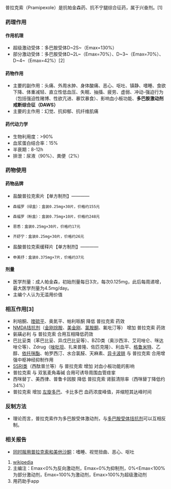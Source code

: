 ﻿普拉克索（Pramipexole）是抗帕金森药、抗不宁腿综合征药，属于兴奋剂。[1]
### 药理作用
#### 作用机理
- 超级激动受体：多巴胺受体D~2S~（Emax=130%）
- 部分激动受体：多巴胺受体D~2L~（Emax=70%）、D~3~（Emax=70%）、D~4~（Emax=42%）[2]
#### 药物作用
- 主要的副作用：头痛、外周水肿、身体酸痛、恶心、呕吐、镇静、嗜睡、食欲下降、体重减轻、直立性低血压、失眠、抽搐、疲劳、虚弱、冲动-强迫行为（包括强迫性赌博、性欲亢进、暴饮暴食）、影响血小板功能、**多巴胺激动剂戒断综合征（DAWS）**
- 主要的主作用：幻觉、抗抑郁、抗纤维肌痛
#### 药代动力学
- 生物利用度：>90%
- 血浆蛋白结合率：15%
- 半衰期：8-12h
- 排泄：尿液（90%）、粪便（2%）
### 药物使用
#### 药物品牌
- 盐酸普拉克索片【单方制剂】————
-     森福罗（绿盒）：盒装0.25mg×30片，价格约155元
-     森福罗（粉盒）：盒装0.75mg×10片，价格约248元
-     恩悉：盒装0.25mg×30片，价格约17元
-     齐舒宁：盒装0.25mg×30片，价格约26元
- 盐酸普拉克索缓释片【单方制剂】————
-     申美抒：盒装0.375mg×7片，价格约37元
#### 剂量
- 医学剂量：成人帕金森，初始剂量每日3次，每次0.125mg，此后每周递增，最大医学剂量为4.5mg/day。
- 主编个人认为无滥用价值
### 相互作用[3]
- 利培酮、[喹硫平](https://overspeed.wiki/QTP/)、奥氮平、帕利哌酮 降低 普拉克索 药效
- [NMDA拮抗剂](https://overspeed.wiki/tags/NMDA%E6%8B%AE%E6%8A%97%E5%89%82/)（[金刚烷胺](https://overspeed.wiki/ATD/)、[美金刚](https://overspeed.wiki/MMT/)、[氯胺酮](https://overspeed.wiki/NMDA%E6%8A%97%E6%8A%91%E9%83%81/)、氟吡汀等） 增加 普拉克索 药效
- 氨磺必利 与 普拉克索 合用互相降低药效
- 巴比妥类（苯巴比妥、异戊巴比妥等）、BZD类（奥沙西泮、艾司唑仑、咪达唑仑等）、Zdrug（[唑吡坦](https://overspeed.wiki/%E6%80%9D%E8%AF%BA%E6%80%9D/)、扎来普隆、佐匹克隆）、利血平、[格鲁米特](https://overspeed.wiki/DXM/#CYP2D6%E8%AF%B1%E5%AF%BC%E5%89%82)、乙醇、[依托咪酯](https://overspeed.wiki/ETO/)、帕罗西汀、水合氯醛、天麻素、[异卡波肼](https://overspeed.wiki/DXM/#%E5%8D%95%E8%83%BA%E6%B0%A7%E5%8C%96%E9%85%B6%E6%8A%91%E5%88%B6%E5%89%82%EF%BC%88MAOI%EF%BC%89%E3%80%90%E4%B8%A5%E7%A6%81%E3%80%91) 与 普拉克索 合用增强中枢神经抑制作用
- [SSRI类](https://overspeed.wiki/DXM/#%E8%A1%80%E6%B8%85%E7%B4%A0%E5%86%8D%E6%91%84%E5%8F%96%E6%8A%91%E5%88%B6%E5%89%82%EF%BC%88SRI%EF%BC%89%E3%80%90%E9%AB%98%E5%8D%B1%E3%80%91)（西酞普兰等）与 普拉克索 增加 对血小板功能的影响
- 普拉克索 与 双氢麦角毒碱 合用可诱导周围血管痉挛
- 西咪替丁、美西律、普鲁卡因胺 降低 普拉克索 肾脏清除率（西咪替丁降低约34%）
- 普拉克索 增加 [左旋多巴](https://overspeed.wiki/%E5%A4%9A%E5%B7%B4%E4%B8%9D%E8%82%BC/)、卡比多巴 血药浓度峰值，并缩短其达峰时间
### 反制方法
- 理论而言，普拉克索作为多巴胺受体激动剂，与[多巴胺受体拮抗剂](https://overspeed.wiki/tags/%E5%A4%9A%E5%B7%B4%E8%83%BA%E5%8F%97%E4%BD%93%E6%8B%AE%E6%8A%97%E5%89%82/)可以互相反制。
### 相关报告
- [同时服用普拉克索和美他沙酮](https://erowid.org/experiences/exp.php?ID=69694)：嗜睡、视觉扭曲、恶心、呕吐

1.	[wikipedia](https://en.wikipedia.org/wiki/Pramipexole)
2.	主编注：Emax<0%为反向激动剂，Emax=0%为抑制剂，0%<Emax<100%为部分激动剂，Emax=100%为激动剂，Emax>100%为超级激动剂
3.	用药助手app

